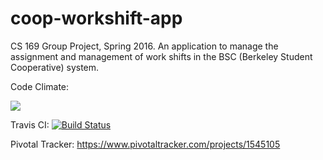 # coop-workshift-app
CS 169 Group Project, Spring 2016. An application to manage the assignment and management of work shifts in the BSC (Berkeley Student Cooperative) system.

Code Climate:

<a href="https://codeclimate.com/github/rails/rails"><img src="https://codeclimate.com/github/rails/rails/badges/gpa.svg" /></a>

Travis CI:
[![Build Status](https://travis-ci.com/momochanfitz/coop-workshift-app.svg?token=mXoUzqtZhTDaxsjJSzUf&branch=master)](https://travis-ci.com/momochanfitz/coop-workshift-app)

Pivotal Tracker:
https://www.pivotaltracker.com/projects/1545105
